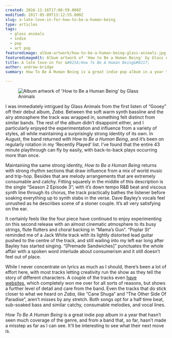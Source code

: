 ```yaml
---
created: 2016-12-16T17:08:59.000Z
modified: 2017-05-09T13:12:55.000Z
slug: a-late-love-in-for-how-to-be-a-human-being
type: articles
tags:
  - glass animals
  - indie
  - pop
  - art pop
featuredimage: album-artwork/how-to-be-a-human-being-glass-animals.jpg
featuredimageAlt: Album artwork of 'How to Be a Human Being' by Glass Animals
title: A late love-in for &#8216;How To Be A Human Being&#8217;
author: andrew-bridge
summary: How To Be A Human Being is a great indie pop album in a year that hasn’t had many. So far, the band hasn’t made a misstep

---
```


<figure class="wide">
  <img src="album-artwork/how-to-be-a-human-being-glass-animals.jpg" alt="Album artwork of 'How to Be a Human Being' by Glass Animals" />
  <figcaption></figcaption>
</figure>

I was immediately intrigued by Glass Animals from the first listen of “Gooey” off their debut album, *Zaba*. Between the soft warm synth bassline and the airy atmosphere the track was wrapped in, something felt distinct from similar bands. The rest of the album didn’t disappoint either, and I particularly enjoyed the experimentation and influence from a variety of styles, all while maintaining a surprisingly strong identity of its own. In August, the band returned with *How to Be a Human Being*, and it’s been on regularly rotation in my ‘Recently Played’ list. I’ve found that the entire 43 minute playthrough can fly by easily, with back-to-back plays occurring more than once.

Maintaining the same strong identity, *How to Be a Human Being* returns with strong rhythm sections that draw influence from a mix of world music and trip-hop. Besides that are melody arrangements that are extremely consumable and catchy. Fitting squarely in the middle of this description is the single “Season 2 Episode 3”; with it’s down tempo R&B beat and viscous synth line through its chorus, the track practically bathes the listener before soaking everything up to synth stabs in the verse. Dave Bayley’s vocals feel unrushed as he describes scene of a stoner couple. It’s all very satisfying on the ear.

It certainly feels like the four piece have continued to enjoy experimenting on this second release with an almost cinematic atmosphere to its busy strings, flute flutters and choral backing in “Mama’s Gun”. “Poplar St” reminded me of a Jack White track with its lightly distorted lead guitar pushed to the centre of the track, and still wailing into my left ear long after Bayley has started singing. “[Premade Sandwiches]” punctuates the whole affair with a spoken word interlude about consumerism and it still doesn’t feel out of place.

While I never concentrate on lyrics as much as I should, there’s been a lot of effort here, with most tracks letting creativity run the show as they tell the story of different characters. A couple of the tracks even [have](http://www.raygun123.com/) [websites](http://dizzyoncaffeine.com/), which completely won me over for all sorts of reasons, but shows a further level of detail and care from the band. Even the tracks that do stick closer to what we heard on *Zaba,* like “Cane Shuga” and “The Other Side Of Paradise”, aren’t misses by any stretch. Both songs opt for a half time beat, sub-soaked bass and similar catchy, consumable melodies, and vocal lines.

*How To Be A Human Being* is a great indie pop album in a year that hasn’t seen much coverage of the genre, and from a band that, so far, hasn’t made a misstep as far as I can see. It’ll be interesting to see what their next move is.